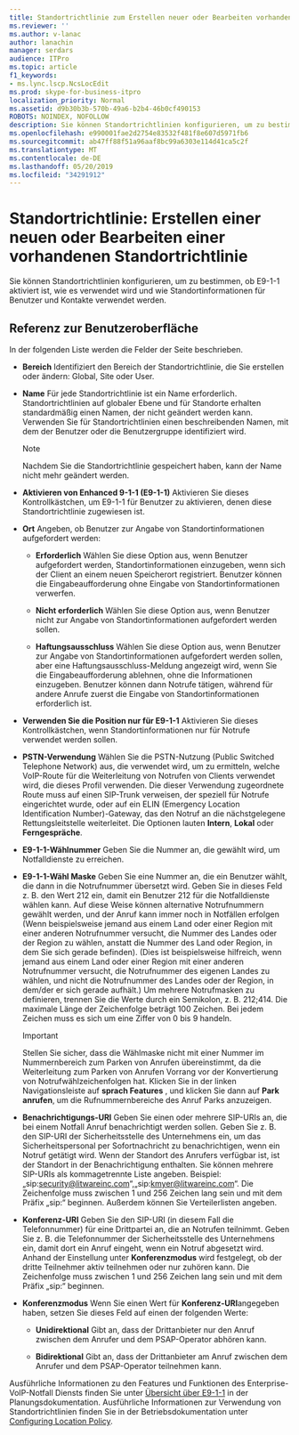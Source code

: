```yaml
---
title: Standortrichtlinie zum Erstellen neuer oder Bearbeiten vorhandener Daten
ms.reviewer: ''
ms.author: v-lanac
author: lanachin
manager: serdars
audience: ITPro
ms.topic: article
f1_keywords:
- ms.lync.lscp.NcsLocEdit
ms.prod: skype-for-business-itpro
localization_priority: Normal
ms.assetid: d9b30b3b-570b-49a6-b2b4-46b0cf490153
ROBOTS: NOINDEX, NOFOLLOW
description: Sie können Standortrichtlinien konfigurieren, um zu bestimmen, ob E9-1-1 aktiviert ist, wie es verwendet wird und wie Standortinformationen für Benutzer und Kontakte verwendet werden.
ms.openlocfilehash: e990001fae2d2754e83532f481f8e607d5971fb6
ms.sourcegitcommit: ab47ff88f51a96aaf8bc99a6303e114d41ca5c2f
ms.translationtype: MT
ms.contentlocale: de-DE
ms.lasthandoff: 05/20/2019
ms.locfileid: "34291912"
---
```

# <a name="location-policy-create-new-or-edit-existing"></a>Standortrichtlinie: Erstellen einer neuen oder Bearbeiten einer vorhandenen Standortrichtlinie

Sie können Standortrichtlinien konfigurieren, um zu bestimmen, ob E9-1-1 aktiviert ist, wie es verwendet wird und wie Standortinformationen für Benutzer und Kontakte verwendet werden.

## <a name="ui-reference"></a>Referenz zur Benutzeroberfläche

In der folgenden Liste werden die Felder der Seite beschrieben.

- **Bereich** Identifiziert den Bereich der Standortrichtlinie, die Sie erstellen oder ändern: Global, Site oder User.

- **Name** Für jede Standortrichtlinie ist ein Name erforderlich. Standortrichtlinien auf globaler Ebene und für Standorte erhalten standardmäßig einen Namen, der nicht geändert werden kann. Verwenden Sie für Standortrichtlinien einen beschreibenden Namen, mit dem der Benutzer oder die Benutzergruppe identifiziert wird.

    > [!NOTE]
    > Nachdem Sie die Standortrichtlinie gespeichert haben, kann der Name nicht mehr geändert werden.

- **Aktivieren von Enhanced 9-1-1 (E9-1-1)** Aktivieren Sie dieses Kontrollkästchen, um E9-1-1 für Benutzer zu aktivieren, denen diese Standortrichtlinie zugewiesen ist.

- **Ort** Angeben, ob Benutzer zur Angabe von Standortinformationen aufgefordert werden:

  - **Erforderlich** Wählen Sie diese Option aus, wenn Benutzer aufgefordert werden, Standortinformationen einzugeben, wenn sich der Client an einem neuen Speicherort registriert. Benutzer können die Eingabeaufforderung ohne Eingabe von Standortinformationen verwerfen.

  - **Nicht erforderlich** Wählen Sie diese Option aus, wenn Benutzer nicht zur Angabe von Standortinformationen aufgefordert werden sollen.

  - **Haftungsausschluss** Wählen Sie diese Option aus, wenn Benutzer zur Angabe von Standortinformationen aufgefordert werden sollen, aber eine Haftungsausschluss-Meldung angezeigt wird, wenn Sie die Eingabeaufforderung ablehnen, ohne die Informationen einzugeben. Benutzer können dann Notrufe tätigen, während für andere Anrufe zuerst die Eingabe von Standortinformationen erforderlich ist.

- **Verwenden Sie die Position nur für E9-1-1** Aktivieren Sie dieses Kontrollkästchen, wenn Standortinformationen nur für Notrufe verwendet werden sollen.

- **PSTN-Verwendung** Wählen Sie die PSTN-Nutzung (Public Switched Telephone Network) aus, die verwendet wird, um zu ermitteln, welche VoIP-Route für die Weiterleitung von Notrufen von Clients verwendet wird, die dieses Profil verwenden. Die dieser Verwendung zugeordnete Route muss auf einen SIP-Trunk verweisen, der speziell für Notrufe eingerichtet wurde, oder auf ein ELIN (Emergency Location Identification Number)-Gateway, das den Notruf an die nächstgelegene Rettungsleitstelle weiterleitet. Die Optionen lauten **Intern**, **Lokal** oder **Ferngespräche**.

- **E9-1-1-Wählnummer** Geben Sie die Nummer an, die gewählt wird, um Notfalldienste zu erreichen.

- **E9-1-1-Wähl Maske** Geben Sie eine Nummer an, die ein Benutzer wählt, die dann in die Notrufnummer übersetzt wird. Geben Sie in dieses Feld z. B. den Wert 212 ein, damit ein Benutzer 212 für die Notfalldienste wählen kann. Auf diese Weise können alternative Notrufnummern gewählt werden, und der Anruf kann immer noch in Notfällen erfolgen (Wenn beispielsweise jemand aus einem Land oder einer Region mit einer anderen Notrufnummer versucht, die Nummer des Landes oder der Region zu wählen, anstatt die Nummer des Land oder Region, in dem Sie sich gerade befinden). (Dies ist beispielsweise hilfreich, wenn jemand aus einem Land oder einer Region mit einer anderen Notrufnummer versucht, die Notrufnummer des eigenen Landes zu wählen, und nicht die Notrufnummer des Landes oder der Region, in dem/der er sich gerade aufhält.) Um mehrere Notrufmasken zu definieren, trennen Sie die Werte durch ein Semikolon, z. B. 212;414. Die maximale Länge der Zeichenfolge beträgt 100 Zeichen. Bei jedem Zeichen muss es sich um eine Ziffer von 0 bis 9 handeln.

    > [!IMPORTANT]
    > Stellen Sie sicher, dass die Wählmaske nicht mit einer Nummer im Nummernbereich zum Parken von Anrufen übereinstimmt, da die Weiterleitung zum Parken von Anrufen Vorrang vor der Konvertierung von Notrufwählzeichenfolgen hat. Klicken Sie in der linken Navigationsleiste auf **sprach Features** , und klicken Sie dann auf **Park anrufen**, um die Rufnummernbereiche des Anruf Parks anzuzeigen.

- **Benachrichtigungs-URI** Geben Sie einen oder mehrere SIP-URIs an, die bei einem Notfall Anruf benachrichtigt werden sollen. Geben Sie z. B. den SIP-URI der Sicherheitsstelle des Unternehmens ein, um das Sicherheitspersonal per Sofortnachricht zu benachrichtigen, wenn ein Notruf getätigt wird. Wenn der Standort des Anrufers verfügbar ist, ist der Standort in der Benachrichtigung enthalten. Sie können mehrere SIP-URIs als kommagetrennte Liste angeben. Beispiel: „sip:security@litwareinc.com“,„sip:kmyer@litwareinc.com“. Die Zeichenfolge muss zwischen 1 und 256 Zeichen lang sein und mit dem Präfix „sip:“ beginnen. Außerdem können Sie Verteilerlisten angeben.

- **Konferenz-URI** Geben Sie den SIP-URI (in diesem Fall die Telefonnummer) für eine Drittpartei an, die an Notrufen teilnimmt. Geben Sie z. B. die Telefonnummer der Sicherheitsstelle des Unternehmens ein, damit dort ein Anruf eingeht, wenn ein Notruf abgesetzt wird. Anhand der Einstellung unter **Konferenzmodus** wird festgelegt, ob der dritte Teilnehmer aktiv teilnehmen oder nur zuhören kann. Die Zeichenfolge muss zwischen 1 und 256 Zeichen lang sein und mit dem Präfix „sip:“ beginnen.

- **Konferenzmodus** Wenn Sie einen Wert für **Konferenz-URI**angegeben haben, setzen Sie dieses Feld auf einen der folgenden Werte:

  - **Unidirektional** Gibt an, dass der Drittanbieter nur den Anruf zwischen dem Anrufer und dem PSAP-Operator abhören kann.

  - **Bidirektional** Gibt an, dass der Drittanbieter am Anruf zwischen dem Anrufer und dem PSAP-Operator teilnehmen kann.

Ausführliche Informationen zu den Features und Funktionen des Enterprise-VoIP-Notfall Diensts finden Sie unter [Übersicht über E9-1-1](https://technet.microsoft.com/library/c01e6774-bc9f-4c5b-a60b-478b7317b2b7.aspx) in der Planungsdokumentation. Ausführliche Informationen zur Verwendung von Standortrichtlinien finden Sie in der Betriebsdokumentation unter [Configuring Location Policy](https://technet.microsoft.com/library/14e41bcb-ea0a-49c2-99b3-1f61fc34416d.aspx).


